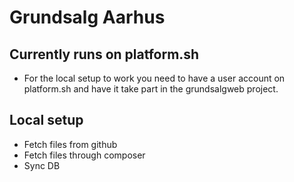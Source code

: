 # Grundsalg Aarhus

## Currently runs on platform.sh
- For the local setup to work you need to have a user account on platform.sh and have it take part in the grundsalgweb project.

## Local setup
- Fetch files from github
- Fetch files through composer
- Sync DB
